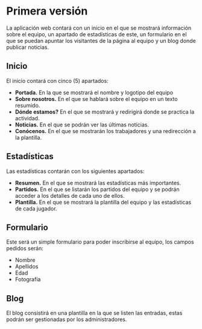 # Primera versión
La aplicación web contará con un inicio en el que se mostrará información
     sobre el equipo, un apartado de estadísticas de este, un formulario
     en el que se puedan apuntar los visitantes de la página al equipo y
     un blog donde publicar noticias.

## Inicio
El inicio contará con cinco (5) apartados:
- **Portada.** En la que se mostrará el nombre y logotipo del equipo
- **Sobre nosotros.** En el que se hablará sobre el equipo en un texto
     resumido.
- **Dónde estamos?** En el que se mostrará y redirigirá donde se
     practica la actividad.
- **Noticias.** En el que se podrán ver las últimas noticias.
- **Conócenos.** En el que se mostrarán los trabajadores y una
     redirección a la plantilla.

## Estadísticas
Las estadísticas contarán con los siguientes apartados:
- **Resumen.** En el que se mostrará las estadísticas más importantes.
- **Partidos.** En el que se listarán los partidos del equipo y se
     podrán acceder a los detalles de cada uno de ellos.
- **Plantilla.** En el que se mostrará la plantilla del equipo y
     las estadísticas de cada jugador.

## Formulario
Este será un simple formulario para poder inscribirse al equipo, los
     campos pedidos serán:
- Nombre
- Apellidos
- Edad
- Fotografía

## Blog
El blog consistirá en una plantilla en la que se listen las entradas,
     estas podrán ser gestionadas por los administradores.
